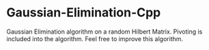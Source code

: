 # Gaussian-Elimination-Cpp
Gaussian Elimination algorithm on a random Hilbert Matrix. Pivoting is included into the algorithm. Feel free to improve this algorithm.
